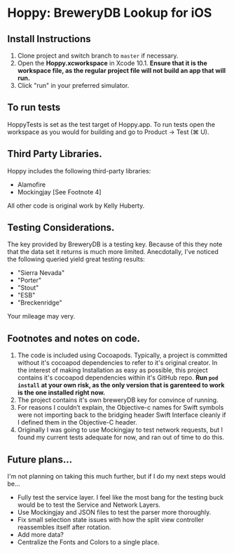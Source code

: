 # Hoppy: BreweryDB Lookup for iOS

## Install Instructions

1. Clone project and switch branch to `master` if necessary.
2. Open the **Hoppy.xcworkspace** in Xcode 10.1. **Ensure that it is the workspace file, as the regular project file will not build an app that will run.**
3. Click "run" in your preferred simulator.

## To run tests

HoppyTests is set as the test target of Hoppy.app. To run tests open the workspace as you would for building and go to Product → Test (⌘ U).

## Third Party Libraries.

Hoppy includes the following third-party libraries:

* Alamofire
* Mockingjay [See Footnote 4]

All other code is original work by Kelly Huberty. 

## Testing Considerations.

The key provided by BreweryDB is a testing key. Because of this they note that the data set it returns is much more limited. Anecdotally, I've noticed the following queried yield great testing results:
* "Sierra Nevada"
* "Porter"
* "Stout"
* "ESB"
* "Breckenridge"

Your mileage may very.

## Footnotes and notes on code.

1. The code is included using Cocoapods. Typically, a project is committed without it's cocoapod dependencies to refer to it's original creator. In the interest of making Installation as easy as possible, this project contains it's cocoapod dependencies within it's GitHub repo. **Run `pod install` at your own risk, as the only version that is garenteed to work is the one installed right now.**
2. The project contains it's own breweryDB key for convince of running.
3. For reasons I couldn’t explain, the Objective-c names for Swift symbols were not importing back to the bridging header Swift Interface cleanly if I defined them in the Objective-C header.
4. Originally I was going to use Mockingjay to test network requests, but I found my current tests adequate for now, and ran out of time to do this.

## Future plans...

I'm not planning on taking this much further, but if I do my next steps would be...

* Fully test the service layer. I feel like the most bang for the testing buck would be to test the Service and Network Layers.
* Use Mockingjay and JSON files to test the parser more thoroughly.
* Fix small selection state issues with how the split view controller reassembles itself after rotation.
* Add more data?
* Centralize the Fonts and Colors to a single place.


